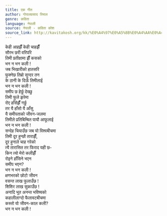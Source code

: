```yaml
---
title: एक गीत
author: गोपालप्रसाद रिमाल
genre: कविता
language: नेपाली
source: नेपाली - कविता कोश
source_link: http://kavitakosh.org/kk/%E0%A4%97%E0%A5%8B%E0%A4%AA%E0%A4%BE%E0%A4%B2%E0%A4%AA%E0%A5%8D%E0%A4%B0%E0%A4%B8%E0%A4%BE%E0%A4%A6_%E0%A4%B0%E0%A4%BF%E0%A4%AE%E0%A4%BE%E0%A4%B2
---
```


केही आहझैँ केही चाहझैँ  
सौरभ छरी वरिपरि  
तिमी प्रतीक्षामा झैँ कसको  
भन न भन कली !  
जब भिखारीको हातसरि  
फुक्नेछ तिम्रो सुन्दर तन  
के ठानी के दिऊँ तिमीलाई  
भन न भन कली !  
समीप छ हेर्छु देख्छु  
तिमी फुले झरेमा  
रोए हाँसेझैँ गर्छु  
तर यै हाँसो यै आँसु  
यै समीपताको जीवन-जलमा  
तिमीले प्रतिबिम्बित पायौ आफूलाई  
भन न भन कली !  
सन्देह चियाउँछ जब यो विश्वबीचमा  
तिमी दूर हुन्छौ ताराझैँ,  
दूर हुनाले चाह गरेको  
त्यै तारासित तर फिराद यही छ-  
किन त्यो मेरो कलीझैँ  
रोइने हाँसिने भएन  
समीप भएन?  
भन न भन कली !  
क्षणभरको छोटो जीवन  
वसन्त लाख फुलाउँछ !  
शिशिर लाख सुकाउँछ !  
अनादि भूत अनन्त भविष्यको  
कहालीलाग्दो फैलावटबीचमा  
कस्तो यो जीवन-काल कली?  
भन न भन कली !
